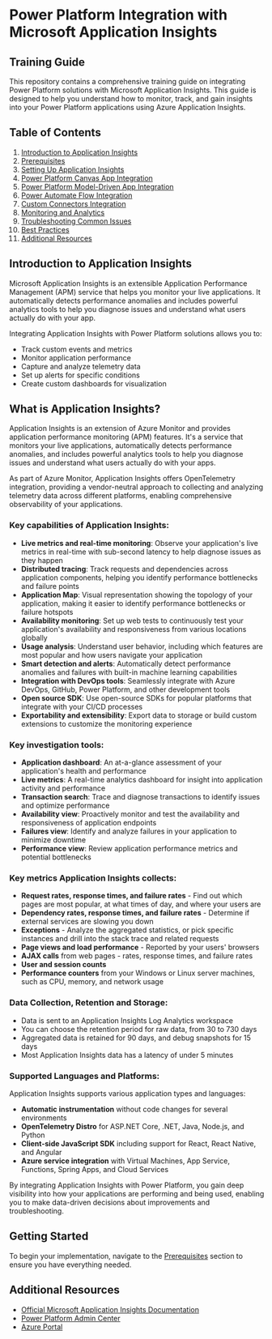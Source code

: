 # Power Platform Integration with Microsoft Application Insights

## Training Guide

This repository contains a comprehensive training guide on integrating Power Platform solutions with Microsoft Application Insights. This guide is designed to help you understand how to monitor, track, and gain insights into your Power Platform applications using Azure Application Insights.

## Table of Contents

1. [Introduction to Application Insights](#introduction-to-application-insights)
2. [Prerequisites](./docs/01-Prerequisites.md)
3. [Setting Up Application Insights](./docs/02-Setting-Up-Application-Insights.md)
4. [Power Platform Canvas App Integration](./docs/03-Canvas-App-Integration.md)
5. [Power Platform Model-Driven App Integration](./docs/04-Model-Driven-App-Integration.md)
6. [Power Automate Flow Integration](./docs/05-Power-Automate-Integration.md)
7. [Custom Connectors Integration](./docs/06-Custom-Connectors-Integration.md)
8. [Monitoring and Analytics](./docs/07-Monitoring-and-Analytics.md)
9. [Troubleshooting Common Issues](./docs/08-Troubleshooting-Common-Issues.md)
10. [Best Practices](./docs/09-Best-Practices.md)
11. [Additional Resources](#additional-resources)

## Introduction to Application Insights

Microsoft Application Insights is an extensible Application Performance Management (APM) service that helps you monitor your live applications. It automatically detects performance anomalies and includes powerful analytics tools to help you diagnose issues and understand what users actually do with your app.

Integrating Application Insights with Power Platform solutions allows you to:

- Track custom events and metrics
- Monitor application performance
- Capture and analyze telemetry data
- Set up alerts for specific conditions
- Create custom dashboards for visualization

## What is Application Insights?

Application Insights is an extension of Azure Monitor and provides application performance monitoring (APM) features. It's a service that monitors your live applications, automatically detects performance anomalies, and includes powerful analytics tools to help you diagnose issues and understand what users actually do with your apps.

As part of Azure Monitor, Application Insights offers OpenTelemetry integration, providing a vendor-neutral approach to collecting and analyzing telemetry data across different platforms, enabling comprehensive observability of your applications.

### Key capabilities of Application Insights:

- **Live metrics and real-time monitoring**: Observe your application's live metrics in real-time with sub-second latency to help diagnose issues as they happen
- **Distributed tracing**: Track requests and dependencies across application components, helping you identify performance bottlenecks and failure points
- **Application Map**: Visual representation showing the topology of your application, making it easier to identify performance bottlenecks or failure hotspots
- **Availability monitoring**: Set up web tests to continuously test your application's availability and responsiveness from various locations globally
- **Usage analysis**: Understand user behavior, including which features are most popular and how users navigate your application
- **Smart detection and alerts**: Automatically detect performance anomalies and failures with built-in machine learning capabilities
- **Integration with DevOps tools**: Seamlessly integrate with Azure DevOps, GitHub, Power Platform, and other development tools
- **Open source SDK**: Use open-source SDKs for popular platforms that integrate with your CI/CD processes
- **Exportability and extensibility**: Export data to storage or build custom extensions to customize the monitoring experience

### Key investigation tools:

- **Application dashboard**: An at-a-glance assessment of your application's health and performance
- **Live metrics**: A real-time analytics dashboard for insight into application activity and performance
- **Transaction search**: Trace and diagnose transactions to identify issues and optimize performance
- **Availability view**: Proactively monitor and test the availability and responsiveness of application endpoints
- **Failures view**: Identify and analyze failures in your application to minimize downtime
- **Performance view**: Review application performance metrics and potential bottlenecks

### Key metrics Application Insights collects:

- **Request rates, response times, and failure rates** - Find out which pages are most popular, at what times of day, and where your users are
- **Dependency rates, response times, and failure rates** - Determine if external services are slowing you down
- **Exceptions** - Analyze the aggregated statistics, or pick specific instances and drill into the stack trace and related requests
- **Page views and load performance** - Reported by your users' browsers
- **AJAX calls** from web pages - rates, response times, and failure rates
- **User and session counts**
- **Performance counters** from your Windows or Linux server machines, such as CPU, memory, and network usage

### Data Collection, Retention and Storage:

- Data is sent to an Application Insights Log Analytics workspace
- You can choose the retention period for raw data, from 30 to 730 days
- Aggregated data is retained for 90 days, and debug snapshots for 15 days
- Most Application Insights data has a latency of under 5 minutes

### Supported Languages and Platforms:

Application Insights supports various application types and languages:

- **Automatic instrumentation** without code changes for several environments
- **OpenTelemetry Distro** for ASP.NET Core, .NET, Java, Node.js, and Python
- **Client-side JavaScript SDK** including support for React, React Native, and Angular
- **Azure service integration** with Virtual Machines, App Service, Functions, Spring Apps, and Cloud Services

By integrating Application Insights with Power Platform, you gain deep visibility into how your applications are performing and being used, enabling you to make data-driven decisions about improvements and troubleshooting.

## Getting Started

To begin your implementation, navigate to the [Prerequisites](./docs/01-Prerequisites.md) section to ensure you have everything needed.

## Additional Resources

- [Official Microsoft Application Insights Documentation](https://learn.microsoft.com/en-us/azure/azure-monitor/app/app-insights-overview)
- [Power Platform Admin Center](https://admin.powerplatform.microsoft.com/)
- [Azure Portal](https://portal.azure.com)